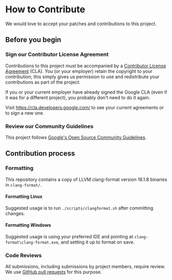 # How to Contribute

We would love to accept your patches and contributions to this project.

## Before you begin

### Sign our Contributor License Agreement

Contributions to this project must be accompanied by a
[Contributor License Agreement](https://cla.developers.google.com/about) (CLA).
You (or your employer) retain the copyright to your contribution; this simply
gives us permission to use and redistribute your contributions as part of the
project.

If you or your current employer have already signed the Google CLA (even if it
was for a different project), you probably don't need to do it again.

Visit <https://cla.developers.google.com/> to see your current agreements or to
sign a new one.

### Review our Community Guidelines

This project follows [Google's Open Source Community
Guidelines](https://opensource.google/conduct/).

## Contribution process

### Formatting

This repository contains a copy of LLVM clang-format version 18.1.8 binaries in `clang-format/`.

#### Formatting Linux

Suggested usage is to run `./scripts/clangformat.sh` after committing changes.

#### Formatting Windows

Suggested usage is using your preferred IDE and pointing at `clang-format\clang-format.exe`, and setting it up to format on save.

### Code Reviews

All submissions, including submissions by project members, require review. We
use [GitHub pull requests](https://docs.github.com/articles/about-pull-requests)
for this purpose.
